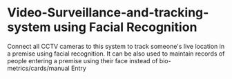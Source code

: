 # Video-Surveillance-and-tracking-system using Facial Recognition
Connect all CCTV cameras to this system to track someone's live location in a premise using facial recognition. It can be also used to maintain records of people entering a premise using their face instead of bio-metrics/cards/manual Entry 
